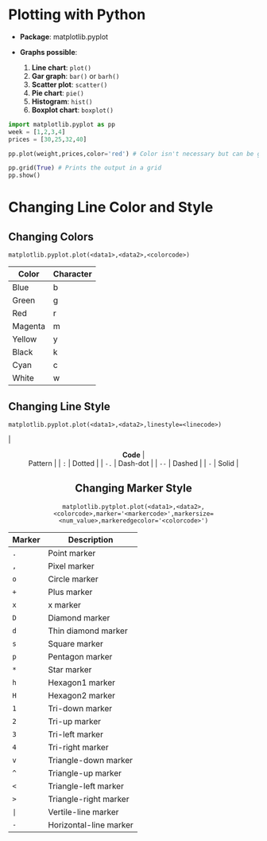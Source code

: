 # Plotting with Python 

- **Package**: matplotlib.pyplot 

- **Graphs possible**: 
    1. **Line chart**: `plot()`
    2. **Gar graph**: `bar()` or `barh()`
    3. **Scatter plot**: `scatter()`
    4. **Pie chart**: `pie()`
    5. **Histogram**: `hist()`
    6. **Boxplot chart**: `boxplot()`

```py 
import matplotlib.pyplot as pp 
week = [1,2,3,4]
prices = [30,25,32,40]

pp.plot(weight,prices,color='red') # Color isn't necessary but can be given manually

pp.grid(True) # Prints the output in a grid
pp.show()
```

# Changing Line Color and Style 
## Changing Colors 
`matplotlib.pyplot.plot(<data1>,<data2>,<colorcode>)`

| <center> **Color** | <center> **Character** | 
|-|-| 
| Blue | b | 
| Green | g | 
| Red | r | 
| Magenta | m | 
| Yellow | y | 
| Black | k | 
| Cyan | c | 
| White | w | 

## Changing Line Style
`matplotlib.pyplot.plot(<data1>,<data2>,linestyle=<linecode>)`

| <center> **Code** | <center> Pattern | 
| `:` | Dotted | 
| `-.` | Dash-dot | 
| `--` | Dashed | 
| `-` | Solid | 

## Changing Marker Style 
`matplotlib.pytplot.plot(<data1>,<data2>,<colorcode>,marker='<markercode>',markersize=<num_value>,markeredgecolor='<colorcode>')`

| <center> **Marker** | <center> **Description** | 
|-|-|
| `.` | Point marker | 
| `,` | Pixel marker | 
| `o` | Circle marker | 
| `+` | Plus marker | 
| `x` | x marker | 
| `D` | Diamond marker | 
| `d` | Thin diamond marker | 
| `s` | Square marker | 
| `p` | Pentagon marker |
| `*` | Star marker | 
| `h` | Hexagon1 marker | 
| `H` | Hexagon2 marker | 
| `1` | Tri-down marker | 
| `2` | Tri-up marker | 
| `3` | Tri-left marker | 
| `4` | Tri-right marker | 
| `v` | Triangle-down marker | 
| `^` | Triangle-up marker | 
| `<` | Triangle-left marker | 
| `>` | Triangle-right marker | 
| `\|` | Vertile-line marker | 
| `-` | Horizontal-line marker | 